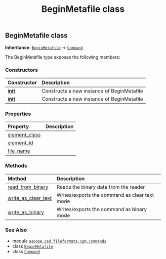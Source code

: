 ﻿---
title: BeginMetafile class
second_title: Aspose.CAD for Python via .NET API References
description: 
type: docs
weight: 140
url: /python-net/aspose.cad.fileformats.cgm.commands/beginmetafile/
is_root: false
---

## BeginMetafile class



**Inheritance:** [`BeginMetafile`](/cad/python-net/aspose.cad.fileformats.cgm.commands/beginmetafile) → 
[`Command`](/cad/python-net/aspose.cad.fileformats.cgm.commands/command)



The BeginMetafile type exposes the following members:

### Constructors
| Constructor | Description |
| :- | :- |
| [__init__](/cad/python-net/aspose.cad.fileformats.cgm.commands/beginmetafile/__init__/#aspose.cad.fileformats.cgm.CgmFile) | Constructs a new instance of BeginMetafile |
| [__init__](/cad/python-net/aspose.cad.fileformats.cgm.commands/beginmetafile/__init__/#aspose.cad.fileformats.cgm.CgmFile-str) | Constructs a new instance of BeginMetafile |


### Properties
| Property | Description |
| :- | :- |
| [element_class](/cad/python-net/aspose.cad.fileformats.cgm.commands/beginmetafile/element_class) |  |
| [element_id](/cad/python-net/aspose.cad.fileformats.cgm.commands/beginmetafile/element_id) |  |
| [file_name](/cad/python-net/aspose.cad.fileformats.cgm.commands/beginmetafile/file_name) |  |


### Methods
| Method | Description |
| :- | :- |
| [read_from_binary](/cad/python-net/aspose.cad.fileformats.cgm.commands/beginmetafile/read_from_binary/#aspose.cad.fileformats.cgm.IBinaryReader) | Reads the binary data from the reader |
| [write_as_clear_text](/cad/python-net/aspose.cad.fileformats.cgm.commands/beginmetafile/write_as_clear_text/#aspose.cad.fileformats.cgm.IClearTextWriter) | Writes/exports the command as clear text mode |
| [write_as_binary](/cad/python-net/aspose.cad.fileformats.cgm.commands/beginmetafile/write_as_binary/#aspose.cad.fileformats.cgm.IBinaryWriter) | Writes/exports the command as binary mode |



### See Also
* module [`aspose.cad.fileformats.cgm.commands`](..)
* class [`BeginMetafile`](/cad/python-net/aspose.cad.fileformats.cgm.commands/beginmetafile)
* class [`Command`](/cad/python-net/aspose.cad.fileformats.cgm.commands/command)
